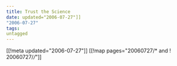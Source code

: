 ```yaml
---
title: Trust the Science
date: updated="2006-07-27"]]
"2006-07-27"
tags:
untagged
---
```

[[!meta updated="2006-07-27"]]
[[!map pages="20060727/* and ! 20060727/*/*"]]
